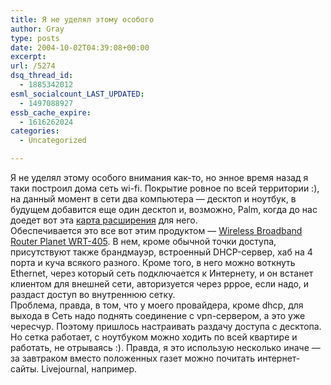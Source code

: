```yaml
---
title: Я не уделял этому особого
author: Gray
type: posts
date: 2004-10-02T04:39:08+00:00
excerpt:
url: /5274
dsq_thread_id:
  - 1885342012
esml_socialcount_LAST_UPDATED:
  - 1497088927
essb_cache_expire:
  - 1616262024
categories:
  - Uncategorized

---
```








Я не уделял этому особого внимания как-то, но энное время назад я таки построил дома сеть wi-fi. Покрытие ровное по всей территории :), на данный момент в сети два компьютера &#8212; десктоп и ноутбук, в будущем добавится еще один десктоп и, возможно, Palm, когда до нас доедет вот эта <a href="http://www.palmone.com/us/products/accessories/expansioncards/P10952U.html" target="_blank">карта расширения</a> для него.  
Обеспечивается это все вот этим продуктом &#8212; <a href="http://products.wi-fiplanet.com/wifi/router/1048490211.html" target="_blank">Wireless Broadband Router Planet WRT-405</a>. В нем, кроме обычной точки доступа, присутствуют также брандмауэр, встроенный DHCP-сервер, хаб на 4 порта и куча всякого разного. Кроме того, в него можно воткнуть Ethernet, через который сеть подключается к Интернету, и он встанет клиентом для внешней сети, авторизуется через pppoe, если надо, и раздаст доступ во внутреннюю сетку.  
Проблема, правда, в том, что у моего провайдера, кроме dhcp, для выхода в Сеть надо поднять соединение с vpn-сервером, а это уже чересчур. Поэтому пришлось настраивать раздачу доступа с десктопа.  
Но сетка работает, с ноутбуком можно ходить по всей квартире и работать, не отрываясь :). Правда, я это использую несколько иначе &#8212; за завтраком вместо положенных газет можно почитать интернет-сайты. Livejournal, например.